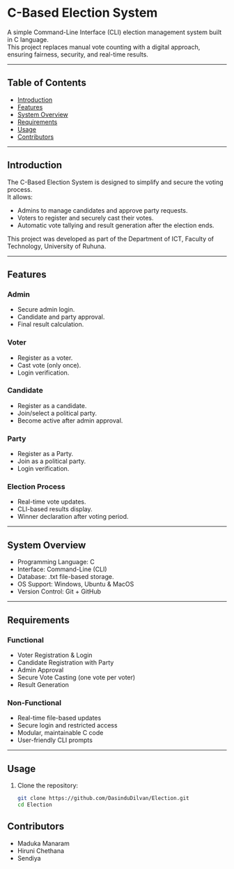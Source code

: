 # C-Based Election System

A simple Command-Line Interface (CLI) election management system built in C language.  
This project replaces manual vote counting with a digital approach, ensuring fairness, security, and real-time results.

---

## Table of Contents
- [Introduction](#introduction)  
- [Features](#features)  
- [System Overview](#system-overview)  
- [Requirements](#requirements)  
- [Usage](#usage)  
- [Contributors](#contributors)  

---

## Introduction
The C-Based Election System is designed to simplify and secure the voting process.  
It allows:
- Admins to manage candidates and approve party requests.  
- Voters to register and securely cast their votes.  
- Automatic vote tallying and result generation after the election ends.  

This project was developed as part of the Department of ICT, Faculty of Technology, University of Ruhuna.

---

## Features
### Admin
- Secure admin login.  
- Candidate and party approval.  
- Final result calculation.  

### Voter
- Register as a voter.  
- Cast vote (only once).  
- Login verification.  

### Candidate
- Register as a candidate.  
- Join/select a political party.  
- Become active after admin approval.  

### Party
- Register as a Party.  
- Join as a political party.  
- Login verification.

### Election Process
- Real-time vote updates.  
- CLI-based results display.  
- Winner declaration after voting period.  

---

## System Overview
- Programming Language: C  
- Interface: Command-Line (CLI)  
- Database: .txt file-based storage.  
- OS Support: Windows, Ubuntu & MacOS  
- Version Control: Git + GitHub  

---

## Requirements
### Functional
- Voter Registration & Login  
- Candidate Registration with Party  
- Admin Approval  
- Secure Vote Casting (one vote per voter)  
- Result Generation  

### Non-Functional
- Real-time file-based updates  
- Secure login and restricted access  
- Modular, maintainable C code  
- User-friendly CLI prompts  

---

## Usage
1. Clone the repository:
   ```bash
   git clone https://github.com/DasinduDilvan/Election.git
   cd Election

## Contributors
- Maduka Manaram
- Hiruni Chethana
- Sendiya
